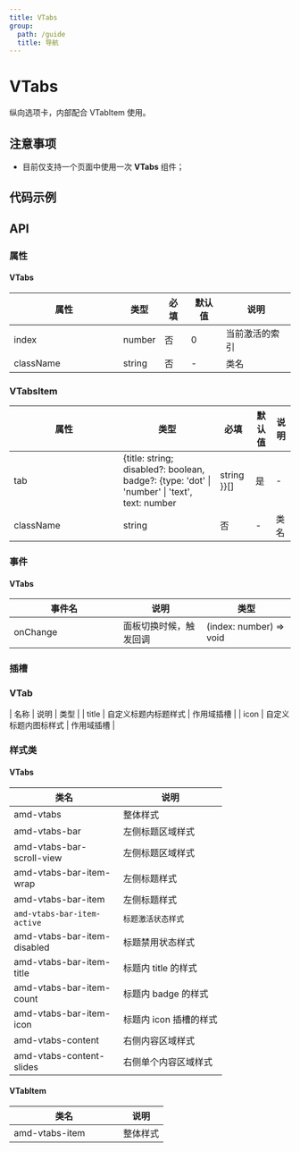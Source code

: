 ```yaml
---
title: VTabs
group:
  path: /guide
  title: 导航
---
```


# VTabs

纵向选项卡，内部配合 VTabItem 使用。

## 注意事项
- 目前仅支持一个页面中使用一次 **VTabs** 组件；

## 代码示例

<code src='../../demo/pages/VTabs'></code>

## API

### 属性

#### VTabs
    
| 属性 | 类型 | 必填 | 默认值 | 说明 |
| -----|-----|-----|-----|----- |
| index | number | 否 | 0 | 当前激活的索引 |
| className | string | 否 | - | 类名 |

### VTabsItem
| 属性 | 类型 | 必填 | 默认值 | 说明 |
| -----|-----|-----|-----|----- |
| tab | {title: string; disabled?: boolean, badge?: {type: 'dot' &verbar; 'number' &verbar; 'text', text: number | string }}[] | 是 | - | 每一项 tab 内容 |
| className | string | 否 | - | 类名 |

### 事件

#### VTabs
| 事件名 | 说明 | 类型 |
| -----|-----|-----|
| onChange | 面板切换时候，触发回调 |(index: number) => void|

### 插槽
### VTab
| 名称 | 说明 | 类型 |
| title | 自定义标题内标题样式 | 作用域插槽 |
| icon | 自定义标题内图标样式 | 作用域插槽 |

### 样式类


#### VTabs
| 类名 | 说明 |
| -----|-----|
| amd-vtabs | 整体样式 |
| amd-vtabs-bar | 左侧标题区域样式 |
| amd-vtabs-bar-scroll-view |  左侧标题区域样式 |
| amd-vtabs-bar-item-wrap | 左侧标题样式 |
| amd-vtabs-bar-item | 左侧标题样式 |
| `amd-vtabs-bar-item-active` | `标题激活状态样式` |
| amd-vtabs-bar-item-disabled | 标题禁用状态样式 |
| amd-vtabs-bar-item-title | 标题内 title 的样式 |
| amd-vtabs-bar-item-count | 标题内 badge 的样式 |
| amd-vtabs-bar-item-icon | 标题内 icon 插槽的样式 |
| amd-vtabs-content | 右侧内容区域样式 |
| amd-vtabs-content-slides| 右侧单个内容区域样式 |


#### VTabItem
| 类名 | 说明 |
| -----|-----|
| amd-vtabs-item | 整体样式 |


<style> 
table th:first-of-type { width: 180px; } 
.__dumi-default-layout-content article table:first-of-type th:nth-of-type(2)  {
    width: 140px
} 
.__dumi-default-layout-content article table:first-of-type th:nth-of-type(3)  {
    width: 30px
} 
.__dumi-default-layout-content article table:first-of-type th:nth-of-type(4)  {
    width: 50px
} 
.__dumi-default-layout-content article table:nth-of-type(2) th:nth-of-type(2)  {
    width: 140px
} 
.__dumi-default-layout-content article table:nth-of-type(2) th:nth-of-type(3)  {
    width: 30px
} 
.__dumi-default-layout-content article table:nth-of-type(2) th:nth-of-type(4)  {
    width: 50px
} 
.__dumi-default-layout-content article table:nth-of-type(4) th:nth-of-type(2)  {
    width: 300px
} 
</style> 
